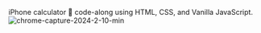 

iPhone calculator 📱 code-along using HTML, CSS, and Vanilla JavaScript.
![chrome-capture-2024-2-10-min](https://github.com/nidakasap/ios-calculator/assets/150368632/362a2d09-464e-4e99-93ce-8ac4c0e3ee54)
